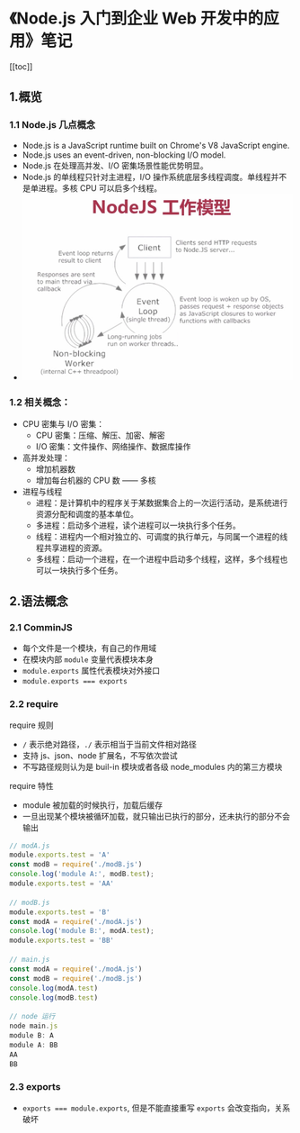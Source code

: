 # 《Node.js 入门到企业 Web 开发中的应用》笔记

[[toc]]

## 1.概览

### 1.1 Node.js 几点概念

- Node.js is a JavaScript runtime built on Chrome's V8 JavaScript engine.
- Node.js uses an event-driven, non-blocking I/O model.
- Node.js 在处理高并发、I/O 密集场景性能优势明显。
- Node.js 的单线程只针对主进程，I/O 操作系统底层多线程调度。单线程并不是单进程。多核 CPU 可以启多个线程。
- <img src="./img/imooc06.jpg" alt="Node.js 工作模型" style="width:500px;">

### 1.2 相关概念：

- CPU 密集与 I/O 密集：
    + CPU 密集：压缩、解压、加密、解密
    + I/O 密集：文件操作、网络操作、数据库操作
- 高并发处理：
    + 增加机器数
    + 增加每台机器的 CPU 数 —— 多核
- 进程与线程
    + 进程：是计算机中的程序关于某数据集合上的一次运行活动，是系统进行资源分配和调度的基本单位。
    + 多进程：启动多个进程，读个进程可以一块执行多个任务。
    + 线程：进程内一个相对独立的、可调度的执行单元，与同属一个进程的线程共享进程的资源。
    + 多线程：启动一个进程，在一个进程中启动多个线程，这样，多个线程也可以一块执行多个任务。

## 2.语法概念

### 2.1 ComminJS

- 每个文件是一个模块，有自己的作用域
- 在模块内部 `module` 变量代表模块本身
- `module.exports` 属性代表模块对外接口
- `module.exports === exports`

### 2.2 require

require 规则

- `/` 表示绝对路径，`./` 表示相当于当前文件相对路径
- 支持 js、json、node 扩展名，不写依次尝试
- 不写路径规则认为是 buil-in 模块或者各级 node_modules 内的第三方模块

require 特性

- module 被加载的时候执行，加载后缓存
- 一旦出现某个模块被循环加载，就只输出已执行的部分，还未执行的部分不会输出

```js
// modA.js
module.exports.test = 'A'
const modB = require('./modB.js')
console.log('module A:', modB.test);
module.exports.test = 'AA'

// modB.js
module.exports.test = 'B'
const modA = require('./modA.js')
console.log('module B:', modA.test);
module.exports.test = 'BB'

// main.js
const modA = require('./modA.js')
const modB = require('./modB.js')
console.log(modA.test)
console.log(modB.test)

// node 运行
node main.js
module B: A
module A: BB
AA
BB
```

### 2.3 exports

- `exports === module.exports`, 但是不能直接重写 `exports` 会改变指向，关系破坏